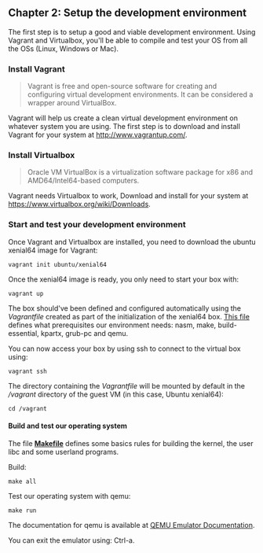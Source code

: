 ## Chapter 2: Setup the development environment

The first step is to setup a good and viable development environment. Using Vagrant and Virtualbox, you'll be able to compile and test your OS from all the OSs (Linux, Windows or Mac).

### Install Vagrant

> Vagrant is free and open-source software for creating and configuring virtual development environments. It can be considered a wrapper around VirtualBox.

Vagrant will help us create a clean virtual development environment on whatever system you are using.
The first step is to download and install Vagrant for your system at http://www.vagrantup.com/.

### Install Virtualbox

> Oracle VM VirtualBox is a virtualization software package for x86 and AMD64/Intel64-based computers.

Vagrant needs Virtualbox to work, Download and install for your system at https://www.virtualbox.org/wiki/Downloads.

### Start and test your development environment

Once Vagrant and Virtualbox are installed, you need to download the ubuntu xenial64 image for Vagrant:

```
vagrant init ubuntu/xenial64
```

Once the xenial64 image is ready, you only need to start your box with:
```
vagrant up
```

The box should've been defined and configured automatically using the *Vagrantfile* created as part of the initialization of the xenial64 box. [This file](https://github.com/SamyPesse/How-to-Make-a-Computer-Operating-System/blob/master/src/Vagrantfile) defines what prerequisites our environment needs: nasm, make, build-essential, kpartx, grub-pc and qemu.

You can now access your box by using ssh to connect to the virtual box using:

```
vagrant ssh
```

The directory containing the *Vagrantfile* will be mounted by default in the */vagrant* directory of the guest VM (in this case, Ubuntu xenial64):

```
cd /vagrant
```

#### Build and test our operating system

The file [**Makefile**](https://github.com/SamyPesse/How-to-Make-a-Computer-Operating-System/blob/master/src/Makefile) defines some basics rules for building the kernel, the user libc and some userland programs.

Build:

```
make all
```

Test our operating system with qemu:

```
make run
```

The documentation for qemu is available at [QEMU Emulator Documentation](http://wiki.qemu.org/download/qemu-doc.html).

You can exit the emulator using: Ctrl-a.
